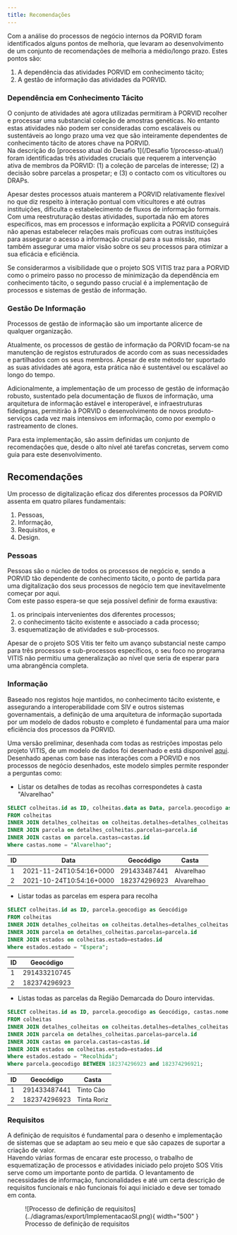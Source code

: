 ```yaml
---
title: Recomendações
---
```


Com a análise do processos de negócio internos da PORVID foram identificados alguns pontos de melhoria, que levaram ao desenvolvimento de um conjunto de recomendações de melhoria a médio/longo prazo. Estes pontos são:

1. A dependência das atividades PORVID em conhecimento tácito;
2. A gestão de informação das atividades da PORVID.

### Dependência em Conhecimento Tácito

O conjunto de atividades até agora utilizadas permitiram à PORVID recolher e processar uma substancial coleção de amostras genéticas. No entanto estas atividades não podem ser consideradas como escaláveis ou sustentáveis ao longo prazo uma vez que são inteiramente dependentes de conhecimento tácito de atores chave na PORVID.  
Na descrição do [processo atual do Desafio 1](/Desafio 1/processo-atual/) foram identificadas três atividades cruciais que requerem a intervenção ativa de membros da PORVID: (1) a coleção de parcelas de interesse; (2) a decisão sobre parcelas a prospetar; e (3) o contacto com os viticultores ou DRAPs.

Apesar destes processos atuais manterem a PORVID relativamente flexível no que diz respeito à interação pontual com viticultores e até outras instituições, dificulta o estabelecimento de fluxos de informação formais. Com uma reestruturação destas atividades, suportada não em atores específicos, mas em processos e informação explícita a PORVID conseguirá não apenas estabelecer relações mais profícuas com outras instituições para assegurar o acesso a informação crucial para a sua missão, mas também assegurar uma maior visão sobre os seu processos para otimizar a sua eficácia e eficiência.

Se considerarmos a visibilidade que o projeto SOS VITIS traz para a PORVID como o primeiro passo no processo de minimização da dependência em conhecimento tácito, o segundo passo crucial é a implementação de processos e sistemas de gestão de informação.

### Gestão De Informação

Processos de gestão de informação são um importante alicerce de qualquer organização. 

Atualmente, os processos de gestão de informação da PORVID focam-se na manutenção de registos estruturados de acordo com as suas necessidades e  partilhados com os seus membros. Apesar de este método ter suportado as suas atividades até agora, esta prática não é sustentável ou escalável ao longo do tempo.

Adicionalmente, a implementação de um processo de gestão de informação robusto, sustentado pela documentação de fluxos de informação, uma arquitetura de informação estável e interoperável, e infraestruturas fidedignas, permitirão à PORVID o desenvolvimento de novos produto-serviços cada vez mais intensivos em informação, como por exemplo o rastreamento de clones.

Para esta implementação, são assim definidas um conjunto de recomendações que, desde o alto nível até tarefas concretas, servem como guia para este desenvolvimento.

## Recomendações

Um processo de digitalização eficaz dos diferentes processos da PORVID assenta em quatro pilares fundamentais:

1. Pessoas,
2. Informação,
3. Requisitos, e
4. Design.

### Pessoas

Pessoas são o núcleo de todos os processos de negócio e, sendo a PORVID tão dependente de conhecimento tácito, o ponto de partida para uma digitalização dos seus processos de negócio tem que inevitavelmente começar por aqui.  
Com este passo espera-se que seja possível definir de forma exaustiva:

1. os principais intervenientes dos diferentes processos;
2. o conhecimento tácito existente e associado a cada processo;
3. esquematização de atividades e sub-processos.

Apesar de o projeto SOS Vitis ter feito um avanço substancial neste campo para três processos e sub-processos específicos, o seu foco no programa VITIS não permitiu uma generalização ao nível que seria de esperar para uma abrangência completa.

### Informação

Baseado nos registos hoje mantidos, no conhecimento tácito existente, e assegurando a interoperabilidade com SIV e outros sistemas governamentais, a definição de uma arquitetura de informação suportada por um modelo de dados robusto e completo é fundamental para uma maior eficiência dos processos da PORVID.  

Uma versão preliminar, desenhada com todas as restrições impostas pelo projeto VITIS, de um modelo de dados foi desenhado e está disponível [aqui](/Recomendacoes/modelo-dados/). Desenhado apenas com base nas interações com a PORVID e nos processos de negócio desenhados, este modelo simples permite responder a perguntas como:

+ Listar os detalhes de todas as recolhas correspondetes à casta "Alvarelhao"

```sql
SELECT colheitas.id as ID, colheitas.data as Data, parcela.geocodigo as Geocódigo, castas.nome as Casta
FROM colheitas
INNER JOIN detalhes_colheitas on colheitas.detalhes=detalhes_colheitas.id
INNER JOIN parcela on detalhes_colheitas.parcelas=parcela.id
INNER JOIN castas on parcela.castas=castas.id
Where castas.nome = "Alvarelhao";
```

| ID | Data                     | Geocódigo    | Casta      |
| -- | ------------------------ | ------------ | ---------- |
| 1  | 2021-11-24T10:54:16+0000 | 291433487441 | Alvarelhao |
| 2  | 2021-10-24T10:54:16+0000 | 182374296923 | Alvarelhao |

+ Listar todas as parcelas em espera para recolha

```sql
SELECT colheitas.id as ID, parcela.geocodigo as Geocódigo
FROM colheitas
INNER JOIN detalhes_colheitas on colheitas.detalhes=detalhes_colheitas.id
INNER JOIN parcela on detalhes_colheitas.parcelas=parcela.id
INNER JOIN estados on colheitas.estado=estados.id
Where estados.estado = "Espera";
```

| ID | Geocódigo    |
| -- | ------------ |
| 1  | 291433210745 |
| 2  | 182374296923 |

+ Listas todas as parcelas da Região Demarcada do Douro intervidas.

```sql
SELECT colheitas.id as ID, parcela.geocodigo as Geocódigo, castas.nome as Casta
FROM colheitas
INNER JOIN detalhes_colheitas on colheitas.detalhes=detalhes_colheitas.id
INNER JOIN parcela on detalhes_colheitas.parcelas=parcela.id
INNER JOIN castas on parcela.castas=castas.id
INNER JOIN estados on colheitas.estado=estados.id
Where estados.estado = "Recolhida";
Where parcela.geocodigo BETWEEN 182374296923 and 182374296921;
```

| ID | Geocódigo    | Casta       |
| -- | ------------ | ----------- |
| 1  | 291433487441 | Tinto Cão   |
| 2  | 182374296923 | Tinta Roriz |
     
### Requisitos

A definição de requisitos é fundamental para o desenho e implementação de sistemas que se adaptam ao seu meio e que são capazes de suportar a criação de valor.  
Havendo várias formas de encarar este processo, o trabalho de esquematização de processos e atividades iniciado pelo projeto SOS Vitis serve como um importante ponto de partida. O levantamento de necessidades de informação, funcionalidades e até um certa descrição de requisitos funcionais e não funcionais foi aqui iniciado e deve ser tomado em conta.

<figure markdown>
  ![Processo de definição de requisitos](../diagramas/export/ImplementacaoSI.png){ width="500" }
  <figcaption>Processo de definição de requisitos</figcaption>
</figure>
